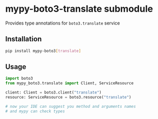 # mypy-boto3-translate submodule

Provides type annotations for `boto3.translate` service

## Installation

```bash
pip install mypy-boto3[translate]
```

## Usage

```python
import boto3
from mypy_boto3.translate import Client, ServiceResource

client: Client = boto3.client("translate")
resource: ServiceResource = boto3.resource("translate")

# now your IDE can suggest you method and arguments names
# and mypy can check types
```

